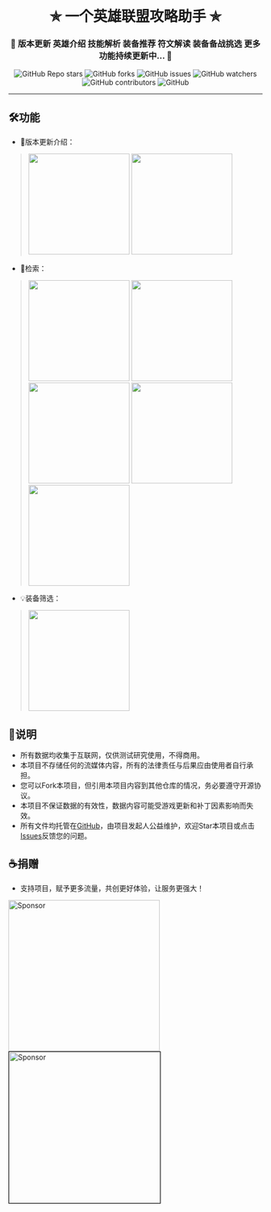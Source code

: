 <h1 align="center"> ✯ 一个英雄联盟攻略助手 ✯ </h1>

<h3 align="center">🔕 版本更新 英雄介绍 技能解析 装备推荐 符文解读 装备备战挑选 更多功能持续更新中... 🔕</h3>

<p align="center">
<img alt="GitHub Repo stars" src="https://img.shields.io/github/stars/JasonLeemz/whisper">
<img alt="GitHub forks" src="https://img.shields.io/github/forks/JasonLeemz/whisper">
<img alt="GitHub issues" src="https://img.shields.io/github/issues/JasonLeemz/whisper">
<img alt="GitHub watchers" src="https://img.shields.io/github/watchers/JasonLeemz/whisper">
<img alt="GitHub contributors" src="https://img.shields.io/github/contributors/JasonLeemz/whisper">
<img alt="GitHub" src="https://img.shields.io/github/license/JasonLeemz/whisper">
</p>

---

## 🛠️功能
- 📅版本更新介绍：
> <img src="https://cdn.jsdelivr.net/gh/JasonLeemz/ImageHostingService/images/version1.png" width="200px"/> <img src="https://cdn.jsdelivr.net/gh/JasonLeemz/ImageHostingService/images/version2.png" width="200px"/>
- 🔎检索：
> <img src="https://cdn.jsdelivr.net/gh/JasonLeemz/ImageHostingService/images/searchbox1.png" width="200px"/> <img src="https://cdn.jsdelivr.net/gh/JasonLeemz/ImageHostingService/images/searchbox2.png" width="200px"/> <img src="https://cdn.jsdelivr.net/gh/JasonLeemz/ImageHostingService/images/searchbox3.png" width="200px"/> <img src="https://cdn.jsdelivr.net/gh/JasonLeemz/ImageHostingService/images/searchbox4.png" width="200px"/> <img src="https://cdn.jsdelivr.net/gh/JasonLeemz/ImageHostingService/images/searchbox5.png" width="200px"/>
- 💡️装备筛选：
> <img src="https://cdn.jsdelivr.net/gh/JasonLeemz/ImageHostingService/images/equipbox1.png" width="200px"/>

## 📖说明
- 所有数据均收集于互联网，仅供测试研究使用，不得商用。
- 本项目不存储任何的流媒体内容，所有的法律责任与后果应由使用者自行承担。
- 您可以Fork本项目，但引用本项目内容到其他仓库的情况，务必要遵守开源协议。
- 本项目不保证数据的有效性，数据内容可能受游戏更新和补丁因素影响而失效。
- 所有文件均托管在[GitHub](https://github.com/JasonLeemz/whisper)，由项目发起人公益维护，欢迎Star本项目或点击[Issues](https://github.com/JasonLeemz/whisper/issues/new/choose)反馈您的问题。


## ☕捐赠
- 支持项目，赋予更多流量，共创更好体验，让服务更强大！

<img alt="Sponsor" src="https://xiaolee.xyz/upload/2023/01/wxpay-1675087783042.png" width="300px">
<img alt="Sponsor" src="https://xiaolee.xyz/upload/2023/10/zsm.gif" width="300px" style="border: 1px solid #000" />